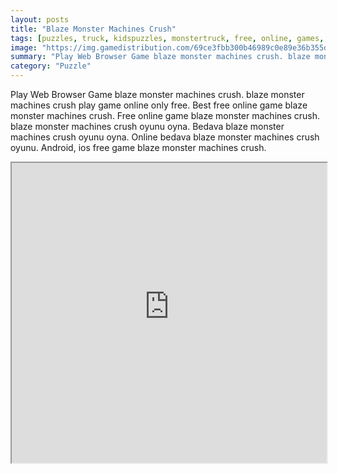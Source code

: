 ```yaml
---
layout: posts
title: "Blaze Monster Machines Crush"
tags: [puzzles, truck, kidspuzzles, monstertruck, free, online, games, oyna, game, free, games, play, play, games]
image: "https://img.gamedistribution.com/69ce3fbb300b46989c0e89e36b355dbc-512x384.jpeg"
summary: "Play Web Browser Game blaze monster machines crush. blaze monster machines crush play game online only free. Best free online game blaze monster machines crush. Free online game blaze monster machines crush. blaze monster machines crush oyunu oyna. Bedava blaze monster machines crush oyunu oyna. Online bedava blaze monster machines crush oyunu. Android, ios free game blaze monster machines crush."
category: "Puzzle"
---
```


Play Web Browser Game blaze monster machines crush. blaze monster machines crush play game online only free. Best free online game blaze monster machines crush. Free online game blaze monster machines crush. blaze monster machines crush oyunu oyna. Bedava blaze monster machines crush oyunu oyna. Online bedava blaze monster machines crush oyunu. Android, ios free game blaze monster machines crush.

<iframe width="100%" height="480px;" src="https://html5.gamedistribution.com/69ce3fbb300b46989c0e89e36b355dbc/"></iframe>